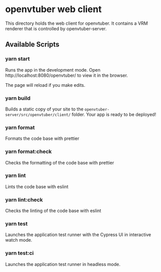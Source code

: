 # openvtuber web client

This directory holds the web client for openvtuber.
It contains a VRM renderer that is controlled by openvtuber-server.


## Available Scripts

### yarn start

Runs the app in the development mode.
Open http://localhost:8080/openvtuber/ to view it in the browser.

The page will reload if you make edits.

### yarn build

Builds a static copy of your site to the `openvtuber-server/src/openvtuber/client/` folder.
Your app is ready to be deployed!

### yarn format

Formats the code base with prettier

### yarn format:check

Checks the formatting of the code base with prettier

### yarn lint

Lints the code base with eslint

### yarn lint:check

Checks the linting of the code base with eslint

### yarn test

Launches the application test runner with the Cypress UI in interactive watch mode.

### yarn test:ci

Launches the application test runner in headless mode.

